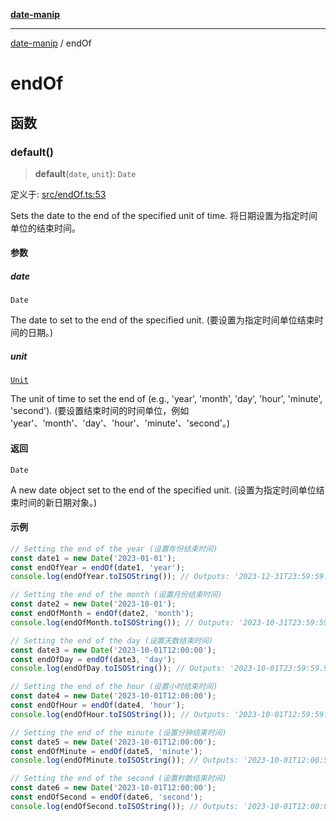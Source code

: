[**date-manip**](index.md)

***

[date-manip](modules.md) / endOf

# endOf

## 函数

### default()

> **default**(`date`, `unit`): `Date`

定义于: [src/endOf.ts:53](https://github.com/fengxinming/date-manip/blob/c2d62c1a39faed6b959a43feaabc15f4e2d60a5a/src/endOf.ts#L53)

Sets the date to the end of the specified unit of time.
将日期设置为指定时间单位的结束时间。

#### 参数

##### date

`Date`

The date to set to the end of the specified unit. (要设置为指定时间单位结束时间的日期。)

##### unit

[`Unit`](types.md#unit)

The unit of time to set the end of (e.g., 'year', 'month', 'day', 'hour', 'minute', 'second').
(要设置结束时间的时间单位，例如 'year'、'month'、'day'、'hour'、'minute'、'second'。)

#### 返回

`Date`

A new date object set to the end of the specified unit. (设置为指定时间单位结束时间的新日期对象。)

#### 示例

```ts
// Setting the end of the year (设置年份结束时间)
const date1 = new Date('2023-01-01');
const endOfYear = endOf(date1, 'year');
console.log(endOfYear.toISOString()); // Outputs: '2023-12-31T23:59:59.999Z' (输出: '2023-12-31T23:59:59.999Z')

// Setting the end of the month (设置月份结束时间)
const date2 = new Date('2023-10-01');
const endOfMonth = endOf(date2, 'month');
console.log(endOfMonth.toISOString()); // Outputs: '2023-10-31T23:59:59.999Z' (输出: '2023-10-31T23:59:59.999Z')

// Setting the end of the day (设置天数结束时间)
const date3 = new Date('2023-10-01T12:00:00');
const endOfDay = endOf(date3, 'day');
console.log(endOfDay.toISOString()); // Outputs: '2023-10-01T23:59:59.999Z' (输出: '2023-10-01T23:59:59.999Z')

// Setting the end of the hour (设置小时结束时间)
const date4 = new Date('2023-10-01T12:00:00');
const endOfHour = endOf(date4, 'hour');
console.log(endOfHour.toISOString()); // Outputs: '2023-10-01T12:59:59.999Z' (输出: '2023-10-01T12:59:59.999Z')

// Setting the end of the minute (设置分钟结束时间)
const date5 = new Date('2023-10-01T12:00:00');
const endOfMinute = endOf(date5, 'minute');
console.log(endOfMinute.toISOString()); // Outputs: '2023-10-01T12:00:59.999Z' (输出: '2023-10-01T12:00:59.999Z')

// Setting the end of the second (设置秒数结束时间)
const date6 = new Date('2023-10-01T12:00:00');
const endOfSecond = endOf(date6, 'second');
console.log(endOfSecond.toISOString()); // Outputs: '2023-10-01T12:00:00.999Z' (输出: '2023-10-01T12:00:00.999Z')
```
